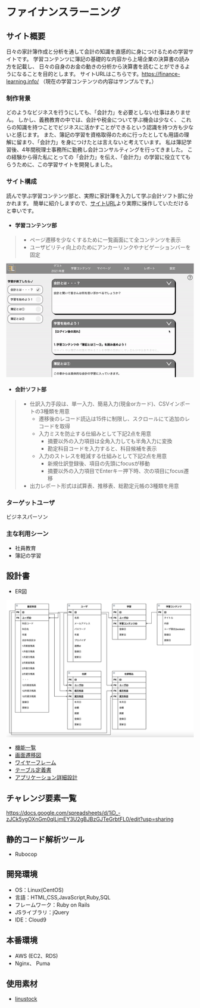 # ファイナンスラーニング

## サイト概要
日々の家計簿作成と分析を通して会計の知識を直感的に身につけるための学習サイトです。
学習コンテンツに簿記の基礎的な内容から上場企業の決算書の読み方を記載し、
日々の自身のお金の動きの分析から決算書を読むことができるようになることを目的とします。
サイトURLはこちらです。https://finance-learning.info/
（現在の学習コンテンツの内容はサンプルです。）

### 制作背景
どのようなビジネスを行うにしても、「会計力」を必要としない仕事はありません。
しかし、義務教育の中では、会計や税金について学ぶ機会は少なく、
これらの知識を持つことでビジネスに活かすことができるという認識を持つ方も少ないと感じます。
また、簿記の学習を資格取得のために行ったとしても用語の理解に留まり、「会計力」を身につけたとは言えないと考えています。
私は簿記学習後、4年間税理士事務所に勤務し会計コンサルティングを行ってきました。
この経験から得た私にとっての「会計力」を伝え、「会計力」の学習に役立ててもらうために、この学習サイトを開発しました。

### サイト構成
読んで学ぶ学習コンテンツ部と、実際に家計簿を入力して学ぶ会計ソフト部に分かれます。
簡単に紹介しますので、[サイトURL](https://finance-learning.info/)より実際に操作していただけると幸いです。
- #### 学習コンテンツ部
> - ページ遷移を少なくするために一覧画面にて全コンテンツを表示
> - ユーザビリティ向上のためにアンカーリンクやナビゲーションバーを固定

<img src='app/assets/images/readme/contents.gif'>

- #### 会計ソフト部
> - 仕訳入力手段は、単一入力、簡易入力(現金orカード)、CSVインポートの3種類を用意
>   - 遷移後のレコード読込は15件に制限し、スクロールにて追加のレコードを取得
>   - 入力ミスを防止する仕組みとして下記2点を用意
>     - 摘要以外の入力項目は全角入力しても半角入力に変換
>     - 勘定科目コードを入力すると、科目候補を表示
>   - 入力のストレスを軽減する仕組みとして下記2点を用意
>     - 新規仕訳登録後、項目の先頭にfocusが移動
>     - 摘要以外の入力項目でEnterキー押下時、次の項目にfocus遷移
> - 出力レポート形式は試算表、推移表、総勘定元帳の3種類を用意



### ターゲットユーザ
ビジネスパーソン

### 主な利用シーン
- 社員教育
- 簿記の学習

## 設計書
- ER図
<img src='app/assets/images/readme/erd.png'>

- [機能一覧](https://docs.google.com/document/d/1_c5HmQF25Q6d3DatxCLNRaJy-4wkwoj4tmX-aX1MWzg/edit?usp=sharing)
- [画面遷移図](https://drive.google.com/file/d/1cpIB_k5r8FZJ6cOOY_hBE229Z8o5E3Q6/view?usp=sharing)
- [ワイヤーフレーム](https://drive.google.com/file/d/1hgPkVwPKku_hDD0TM4RtyETLd6Q3jNDX/view?usp=sharing)
- [テーブル定義書](https://docs.google.com/spreadsheets/d/1CPHR5xJOjhmdvQLVP6AWXKCxb5aLvb8SWyfue8_jlaA/edit?usp=sharing)
- [アプリケーション詳細設計](https://docs.google.com/spreadsheets/d/1yBjMO-ayAXDsC9zVAqm7BkgjLon4m1DfgGpdC1_WiSE/edit?usp=sharing)

## チャレンジ要素一覧
<https://docs.google.com/spreadsheets/d/1iD_-zJCk5ygOXnGm0qlLjmEY3U2gBJBzGJTeGrbtFL0/edit?usp=sharing>

## 静的コード解析ツール
 - Rubocop

## 開発環境
- OS：Linux(CentOS)
- 言語：HTML,CSS,JavaScript,Ruby,SQL
- フレームワーク：Ruby on Rails
- JSライブラリ：jQuery
- IDE：Cloud9


## 本番環境
 - AWS (EC2、RDS)
 - Nginx、 Puma

## 使用素材
 - [linustock](https://www.linustock.com/)